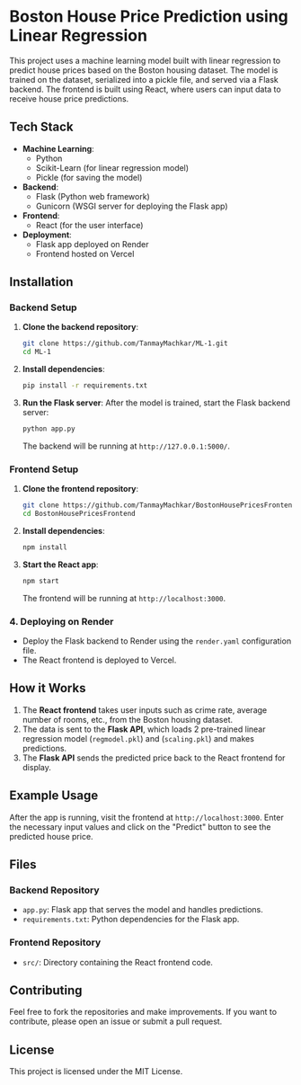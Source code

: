 
# Boston House Price Prediction using Linear Regression

This project uses a machine learning model built with linear regression to predict house prices based on the Boston housing dataset. The model is trained on the dataset, serialized into a pickle file, and served via a Flask backend. The frontend is built using React, where users can input data to receive house price predictions.

## Tech Stack

- **Machine Learning**: 
  - Python
  - Scikit-Learn (for linear regression model)
  - Pickle (for saving the model)
- **Backend**: 
  - Flask (Python web framework)
  - Gunicorn (WSGI server for deploying the Flask app)
- **Frontend**: 
  - React (for the user interface)
- **Deployment**: 
  - Flask app deployed on Render
  - Frontend hosted on Vercel

## Installation

### Backend Setup

1. **Clone the backend repository**:
   ```bash
   git clone https://github.com/TanmayMachkar/ML-1.git
   cd ML-1
   ```

2. **Install dependencies**:
   ```bash
   pip install -r requirements.txt
   ```

3. **Run the Flask server**:
   After the model is trained, start the Flask backend server:
   ```bash
   python app.py
   ```

   The backend will be running at `http://127.0.0.1:5000/`.

### Frontend Setup

1. **Clone the frontend repository**:
   ```bash
   git clone https://github.com/TanmayMachkar/BostonHousePricesFrontend.git
   cd BostonHousePricesFrontend
   ```

2. **Install dependencies**:
   ```bash
   npm install
   ```

3. **Start the React app**:
   ```bash
   npm start
   ```

   The frontend will be running at `http://localhost:3000`.

### 4. Deploying on Render

- Deploy the Flask backend to Render using the `render.yaml` configuration file.
- The React frontend is deployed to Vercel.

## How it Works

1. The **React frontend** takes user inputs such as crime rate, average number of rooms, etc., from the Boston housing dataset.
2. The data is sent to the **Flask API**, which loads 2 pre-trained linear regression model (`regmodel.pkl`) and (`scaling.pkl`) and makes predictions.
3. The **Flask API** sends the predicted price back to the React frontend for display.

## Example Usage

After the app is running, visit the frontend at `http://localhost:3000`. Enter the necessary input values and click on the "Predict" button to see the predicted house price.

## Files

### Backend Repository

- `app.py`: Flask app that serves the model and handles predictions.
- `requirements.txt`: Python dependencies for the Flask app.

### Frontend Repository

- `src/`: Directory containing the React frontend code.

## Contributing

Feel free to fork the repositories and make improvements. If you want to contribute, please open an issue or submit a pull request.

## License

This project is licensed under the MIT License.
